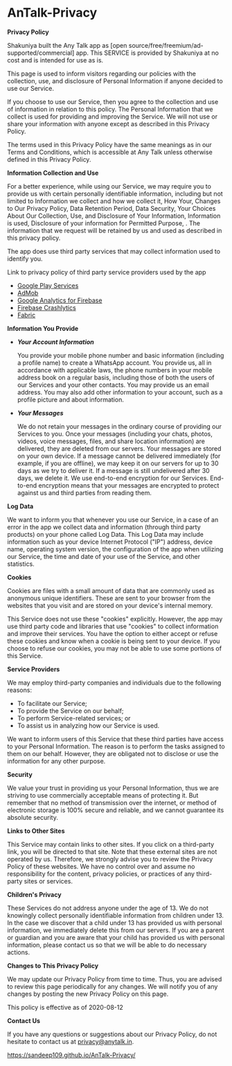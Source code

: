 # AnTalk-Privacy
**Privacy Policy**

Shakuniya built the Any Talk app as [open
source/free/freemium/ad-supported/commercial] app. This SERVICE is
provided by Shakuniya at no cost and is intended for use as is.

This page is used to inform visitors regarding our policies with the
collection, use, and disclosure of Personal Information if anyone
decided to use our Service.

If you choose to use our Service, then you agree to the collection and
use of information in relation to this policy. The Personal Information
that we collect is used for providing and improving the Service. We will
not use or share your information with anyone except as described in
this Privacy Policy.

The terms used in this Privacy Policy have the same meanings as in our
Terms and Conditions, which is accessible at Any Talk unless otherwise
defined in this Privacy Policy.

**Information Collection and Use**

For a better experience, while using our Service, we may require you to
provide us with certain personally identifiable information, including
but not limited to Information we collect and how we collect it, How
Your, Changes to Our Privacy Policy, Data Retention Period, Data
Security, Your Choices About Our Collection, Use, and Disclosure of Your
Information, Information is used, Disclosure of your information for
Permitted Purpose, . The information that we request will be retained by
us and used as described in this privacy policy.

The app does use third party services that may collect information used
to identify you.

Link to privacy policy of third party service providers used by the app

-   [Google Play Services](https://www.google.com/policies/privacy/)
-   [AdMob](https://support.google.com/admob/answer/6128543?hl=en)
-   [Google Analytics for
    Firebase](https://firebase.google.com/policies/analytics)
-   [Firebase Crashlytics](https://firebase.google.com/support/privacy/)
-   [Fabric](https://policies.google.com/privacy)

**Information You Provide**

 * ***Your Account Information***

      You provide your mobile phone number and basic information 
      (including a profile name) to create a WhatsApp account.
      You provide us, all in accordance with applicable laws,
      the phone numbers in your mobile address book on a regular basis,
      including those of both the users of our Services and your other contacts.
      You may provide us an email address. You may also add other information 
      to your account, such as a profile picture and about information.
      
      
 * ***Your Messages***

      We do not retain your messages in the ordinary course of providing our
      Services to you. Once your messages (including your chats, photos, videos,
      voice messages, files, and share location information) are delivered,
      they are deleted from our servers. Your messages are stored on your own device.
      If a message cannot be delivered immediately (for example, if you are offline),
      we may keep it on our servers for up to 30 days as we try to deliver it.
      If a message is still undelivered after 30 days, we delete it.
      We use end-to-end encryption for our Services. End-to-end encryption means 
      that your messages are encrypted to protect against us and third parties
      from reading them.


**Log Data**

We want to inform you that whenever you use our Service, in a case of an
error in the app we collect data and information (through third party
products) on your phone called Log Data. This Log Data may include
information such as your device Internet Protocol ("IP") address, device
name, operating system version, the configuration of the app when
utilizing our Service, the time and date of your use of the Service, and
other statistics.

**Cookies**

Cookies are files with a small amount of data that are commonly used as
anonymous unique identifiers. These are sent to your browser from the
websites that you visit and are stored on your device's internal memory.

This Service does not use these "cookies" explicitly. However, the app
may use third party code and libraries that use "cookies" to collect
information and improve their services. You have the option to either
accept or refuse these cookies and know when a cookie is being sent to
your device. If you choose to refuse our cookies, you may not be able to
use some portions of this Service.

**Service Providers**

We may employ third-party companies and individuals due to the following
reasons:

-   To facilitate our Service;
-   To provide the Service on our behalf;
-   To perform Service-related services; or
-   To assist us in analyzing how our Service is used.

We want to inform users of this Service that these third parties have
access to your Personal Information. The reason is to perform the tasks
assigned to them on our behalf. However, they are obligated not to
disclose or use the information for any other purpose.

**Security**

We value your trust in providing us your Personal Information, thus we
are striving to use commercially acceptable means of protecting it. But
remember that no method of transmission over the internet, or method of
electronic storage is 100% secure and reliable, and we cannot guarantee
its absolute security.

**Links to Other Sites**

This Service may contain links to other sites. If you click on a
third-party link, you will be directed to that site. Note that these
external sites are not operated by us. Therefore, we strongly advise you
to review the Privacy Policy of these websites. We have no control over
and assume no responsibility for the content, privacy policies, or
practices of any third-party sites or services.

**Children's Privacy**

These Services do not address anyone under the age of 13. We do not
knowingly collect personally identifiable information from children
under 13. In the case we discover that a child under 13 has provided us
with personal information, we immediately delete this from our servers.
If you are a parent or guardian and you are aware that your child has
provided us with personal information, please contact us so that we will
be able to do necessary actions.

**Changes to This Privacy Policy**

We may update our Privacy Policy from time to time. Thus, you are
advised to review this page periodically for any changes. We will notify
you of any changes by posting the new Privacy Policy on this page.

This policy is effective as of 2020-08-12

**Contact Us**

If you have any questions or suggestions about our Privacy Policy, do
not hesitate to contact us at privacy@anytalk.in.


https://sandeep109.github.io/AnTalk-Privacy/

